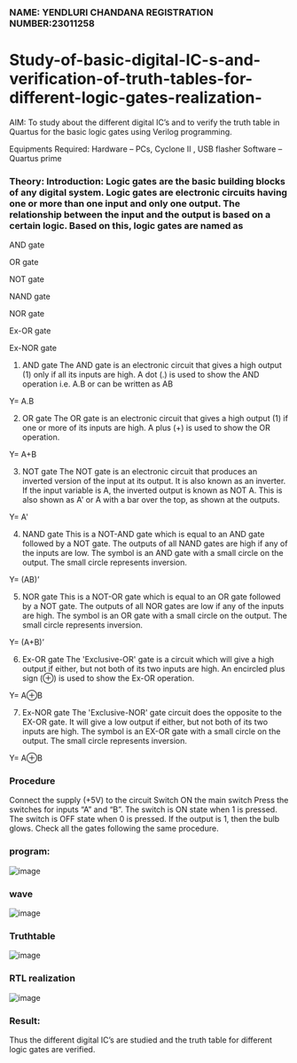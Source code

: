 ### NAME: YENDLURI CHANDANA                             REGISTRATION NUMBER:23011258

# Study-of-basic-digital-IC-s-and-verification-of-truth-tables-for-different-logic-gates-realization-
 AIM:
To study about the different digital IC’s and to verify the truth table in Quartus for the basic logic gates using Verilog programming.

Equipments Required:
Hardware – PCs, Cyclone II , USB flasher
Software – Quartus prime
### Theory: Introduction: Logic gates are the basic building blocks of any digital system. Logic gates are electronic circuits having one or more than one input and only one output. The relationship between the input and the output is based on a certain logic. Based on this, logic gates are named as

AND gate

OR gate

NOT gate

NAND gate

NOR gate

Ex-OR gate

Ex-NOR gate

1) AND gate
The AND gate is an electronic circuit that gives a high output (1) only if all its inputs are high. A dot (.) is used to show the AND operation i.e. A.B or can be written as AB

Y= A.B

2) OR gate
The OR gate is an electronic circuit that gives a high output (1) if one or more of its inputs are high. A plus (+) is used to show the OR operation.

Y= A+B

3) NOT gate
The NOT gate is an electronic circuit that produces an inverted version of the input at its output. It is also known as an inverter. If the input variable is A, the inverted output is known as NOT A. This is also shown as A' or A with a bar over the top, as shown at the outputs.

Y= A'

4) NAND gate
This is a NOT-AND gate which is equal to an AND gate followed by a NOT gate. The outputs of all NAND gates are high if any of the inputs are low. The symbol is an AND gate with a small circle on the output. The small circle represents inversion.

Y= (AB)’

5) NOR gate
This is a NOT-OR gate which is equal to an OR gate followed by a NOT gate. The outputs of all NOR gates are low if any of the inputs are high. The symbol is an OR gate with a small circle on the output. The small circle represents inversion.

Y= (A+B)’

6) Ex-OR gate
The 'Exclusive-OR' gate is a circuit which will give a high output if either, but not both of its two inputs are high. An encircled plus sign (⊕) is used to show the Ex-OR operation.

Y= A⊕B

7) Ex-NOR gate
The 'Exclusive-NOR' gate circuit does the opposite to the EX-OR gate. It will give a low output if either, but not both of its two inputs are high. The symbol is an EX-OR gate with a small circle on the output. The small circle represents inversion.

Y= A⊕B

### Procedure
Connect the supply (+5V) to the circuit
Switch ON the main switch
Press the switches for inputs “A” and “B”. The switch is ON state when 1 is pressed. The switch is OFF state when 0 is pressed.
If the output is 1, then the bulb glows.
Check all the gates following the same procedure.
### program:
![image](https://github.com/23011258/Study-of-basic-digital-IC-s-and-verification-of-truth-tables-for-different-logic-gates-realization-/assets/139842204/1713fdf6-4344-49cc-8d0c-fb06875910c6)


### wave 
![image](https://github.com/23011258/Study-of-basic-digital-IC-s-and-verification-of-truth-tables-for-different-logic-gates-realization-/assets/139842204/8bae17fe-89e6-4c33-a3e0-139f6bf3d08e)



### Truthtable
![image](https://github.com/23011258/Study-of-basic-digital-IC-s-and-verification-of-truth-tables-for-different-logic-gates-realization-/assets/139842204/91e1c625-3cfa-45a5-964a-bb904c67e22d)


### RTL realization
![image](https://github.com/23011258/Study-of-basic-digital-IC-s-and-verification-of-truth-tables-for-different-logic-gates-realization-/assets/139842204/455aecf5-9f13-4809-a70a-3ed54170bf4e)

### Result:
Thus the different digital IC’s are studied and the truth table for different logic gates are verified.
